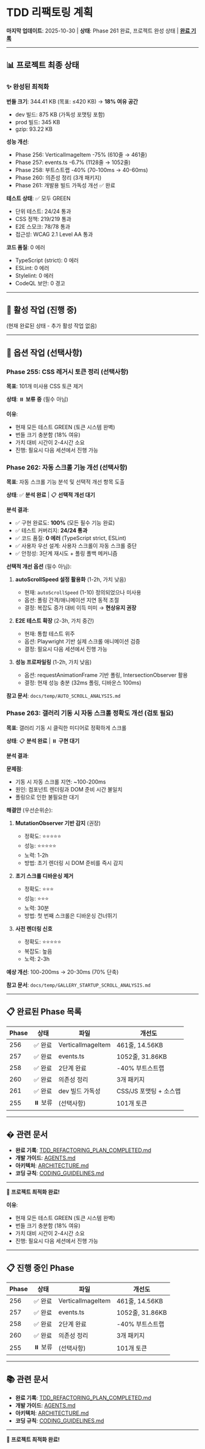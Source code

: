 # TDD 리팩토링 계획

**마지막 업데이트**: 2025-10-30 | **상태**: Phase 261 완료, 프로젝트 완성 상태 |
**[완료 기록](./TDD_REFACTORING_PLAN_COMPLETED.md)**

---

## 📊 프로젝트 최종 상태

### ✨ 완성된 최적화

**번들 크기**: 344.41 KB (목표: ≤420 KB) → **18% 여유 공간**

- dev 빌드: 875 KB (가독성 포맷팅 포함)
- prod 빌드: 345 KB
- gzip: 93.22 KB

**성능 개선**:

- Phase 256: VerticalImageItem -75% (610줄 → 461줄)
- Phase 257: events.ts -6.7% (1128줄 → 1052줄)
- Phase 258: 부트스트랩 -40% (70-100ms → 40-60ms)
- Phase 260: 의존성 정리 (3개 패키지)
- Phase 261: 개발용 빌드 가독성 개선 ✅ 완료

**테스트 상태**: ✅ 모두 GREEN

- 단위 테스트: 24/24 통과
- CSS 정책: 219/219 통과
- E2E 스모크: 78/78 통과
- 접근성: WCAG 2.1 Level AA 통과

**코드 품질**: 0 에러

- TypeScript (strict): 0 에러
- ESLint: 0 에러
- Stylelint: 0 에러
- CodeQL 보안: 0 경고

---

## 🎯 활성 작업 (진행 중)

(현재 완료된 상태 - 추가 활성 작업 없음)

---

## 🔄 옵션 작업 (선택사항)

### Phase 255: CSS 레거시 토큰 정리 (선택사항)

**목표**: 101개 미사용 CSS 토큰 제거

**상태**: ⏸️ **보류 중** (필수 아님)

**이유**:

- 현재 모든 테스트 GREEN (토큰 시스템 완벽)
- 번들 크기 충분함 (18% 여유)
- 가치 대비 시간이 2-4시간 소요
- 진행: 필요시 다음 세션에서 진행 가능

### Phase 262: 자동 스크롤 기능 개선 (선택사항)

**목표**: 자동 스크롤 기능 분석 및 선택적 개선 항목 도출

**상태**: ✅ **분석 완료** | 📋 **선택적 개선 대기**

**분석 결과**:

- ✅ 구현 완료도: **100%** (모든 필수 기능 완료)
- ✅ 테스트 커버리지: **24/24 통과**
- ✅ 코드 품질: **0 에러** (TypeScript strict, ESLint)
- ✅ 사용자 우선 설계: 사용자 스크롤이 자동 스크롤 중단
- ✅ 안정성: 3단계 재시도 + 폴링 폴백 메커니즘

**선택적 개선 옵션** (필수 아님):

1. **autoScrollSpeed 설정 활용화** (1-2h, 가치 낮음)
   - 현재: `autoScrollSpeed` (1-10) 정의되었으나 미사용
   - 옵션: 폴링 간격/애니메이션 지연 동적 조절
   - 결정: 복잡도 증가 대비 이득 미미 → **현상유지 권장**

2. **E2E 테스트 확장** (2-3h, 가치 중간)
   - 현재: 통합 테스트 위주
   - 옵션: Playwright 기반 실제 스크롤 애니메이션 검증
   - 결정: 필요시 다음 세션에서 진행 가능

3. **성능 프로파일링** (1-2h, 가치 낮음)
   - 옵션: requestAnimationFrame 기반 폴링, IntersectionObserver 활용
   - 결정: 현재 성능 충분 (32ms 폴링, 디바운스 100ms)

**참고 문서**: `docs/temp/AUTO_SCROLL_ANALYSIS.md`

### Phase 263: 갤러리 기동 시 자동 스크롤 정확도 개선 (검토 필요)

**목표**: 갤러리 기동 시 클릭한 미디어로 정확하게 스크롤

**상태**: 📋 **분석 완료** | ⏸️ **구현 대기**

**분석 결과**:

**문제점**:

- 기동 시 자동 스크롤 지연: ~100-200ms
- 원인: 컴포넌트 렌더링과 DOM 준비 시간 불일치
- 폴링으로 인한 불필요한 대기

**해결안** (우선순위순):

1. **MutationObserver 기반 감지** (권장)
   - 정확도: ⭐⭐⭐⭐⭐
   - 성능: ⭐⭐⭐⭐⭐
   - 노력: 1-2h
   - 방법: 초기 렌더링 시 DOM 준비를 즉시 감지

2. **초기 스크롤 디바운싱 제거**
   - 정확도: ⭐⭐⭐
   - 성능: ⭐⭐⭐
   - 노력: 30분
   - 방법: 첫 번째 스크롤은 디바운싱 건너뛰기

3. **사전 렌더링 신호**
   - 정확도: ⭐⭐⭐⭐⭐
   - 복잡도: 높음
   - 노력: 2-3h

**예상 개선**: 100-200ms → 20-30ms (70% 단축)

**참고 문서**: `docs/temp/GALLERY_STARTUP_SCROLL_ANALYSIS.md`

---

## 📋 완료된 Phase 목록

| Phase | 상태    | 파일              | 개선도                 |
| ----- | ------- | ----------------- | ---------------------- |
| 256   | ✅ 완료 | VerticalImageItem | 461줄, 14.56KB         |
| 257   | ✅ 완료 | events.ts         | 1052줄, 31.86KB        |
| 258   | ✅ 완료 | 2단계 완료        | -40% 부트스트랩        |
| 260   | ✅ 완료 | 의존성 정리       | 3개 패키지             |
| 261   | ✅ 완료 | dev 빌드 가독성   | CSS/JS 포맷팅 + 소스맵 |
| 255   | ⏸️ 보류 | (선택사항)        | 101개 토큰             |

---

## � 관련 문서

- **완료 기록**:
  [TDD_REFACTORING_PLAN_COMPLETED.md](./TDD_REFACTORING_PLAN_COMPLETED.md)
- **개발 가이드**: [AGENTS.md](../AGENTS.md)
- **아키텍처**: [ARCHITECTURE.md](./ARCHITECTURE.md)
- **코딩 규칙**: [CODING_GUIDELINES.md](./CODING_GUIDELINES.md)

---

**🎉 프로젝트 최적화 완료!**

**이유**:

- 현재 모든 테스트 GREEN (토큰 시스템 완벽)
- 번들 크기 충분함 (18% 여유)
- 가치 대비 시간이 2-4시간 소요
- 진행: 필요시 다음 세션에서 진행 가능

---

## 📋 진행 중인 Phase

| Phase | 상태    | 파일              | 개선도          |
| ----- | ------- | ----------------- | --------------- |
| 256   | ✅ 완료 | VerticalImageItem | 461줄, 14.56KB  |
| 257   | ✅ 완료 | events.ts         | 1052줄, 31.86KB |
| 258   | ✅ 완료 | 2단계 완료        | -40% 부트스트랩 |
| 260   | ✅ 완료 | 의존성 정리       | 3개 패키지      |
| 255   | ⏸️ 보류 | (선택사항)        | 101개 토큰      |

---

## 📚 관련 문서

- **완료 기록**:
  [TDD_REFACTORING_PLAN_COMPLETED.md](./TDD_REFACTORING_PLAN_COMPLETED.md)
- **개발 가이드**: [AGENTS.md](../AGENTS.md)
- **아키텍처**: [ARCHITECTURE.md](./ARCHITECTURE.md)
- **코딩 규칙**: [CODING_GUIDELINES.md](./CODING_GUIDELINES.md)

---

**🎉 프로젝트 최적화 완료!**

